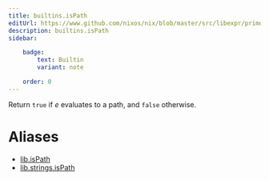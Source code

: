 ```yaml
---
title: builtins.isPath
editUrl: https://www.github.com/nixos/nix/blob/master/src/libexpr/primops.cc
description: builtins.isPath
sidebar:

    badge:
        text: Builtin
        variant: note

    order: 0
---
```


Return `true` if *e* evaluates to a path, and `false` otherwise.


# Aliases

- [lib.isPath](/nix-doc-comments/reference/lib/lib-ispath)
- [lib.strings.isPath](/nix-doc-comments/reference/lib/strings/lib-strings-ispath)


